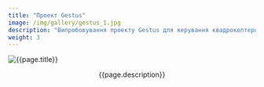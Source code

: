 ```yaml
---
title: "Проект Gestus"
image: /img/gallery/gestus_1.jpg
description: "Випробовування проекту Gestus для керування квадрокоптером за допомогою жестів. Розробник Gestus — Олександр Бівзюк."
weight: 3
---
```


![{{page.title}} ]({{page.image}})

<p style="text-align: center;">{{page.description}}</p>
